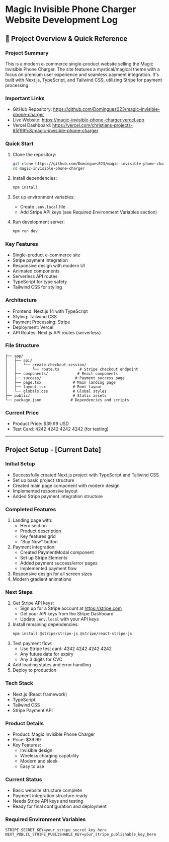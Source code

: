 # Magic Invisible Phone Charger Website Development Log

## 🌟 Project Overview & Quick Reference

### Project Summary
This is a modern e-commerce single-product website selling the Magic Invisible Phone Charger. The site features a mystical/magical theme with a focus on premium user experience and seamless payment integration. It's built with Next.js, TypeScript, and Tailwind CSS, utilizing Stripe for payment processing.

### Important Links
- GitHub Repository: https://github.com/Domingues023/magic-invisible-phone-charger
- Live Website: https://magic-invisible-phone-charger.vercel.app
- Vercel Dashboard: https://vercel.com/christians-projects-85f99fc8/magic-invisible-phone-charger

### Quick Start
1. Clone the repository:
   ```bash
   git clone https://github.com/Domingues023/magic-invisible-phone-charger.git
   cd magic-invisible-phone-charger
   ```
2. Install dependencies:
   ```bash
   npm install
   ```
3. Set up environment variables:
   - Create `.env.local` file
   - Add Stripe API keys (see Required Environment Variables section)

4. Run development server:
   ```bash
   npm run dev
   ```

### Key Features
- Single-product e-commerce site
- Stripe payment integration
- Responsive design with modern UI
- Animated components
- Serverless API routes
- TypeScript for type safety
- Tailwind CSS for styling

### Architecture
- Frontend: Next.js 14 with TypeScript
- Styling: Tailwind CSS
- Payment Processing: Stripe
- Deployment: Vercel
- API Routes: Next.js API routes (serverless)

### File Structure
```
├── app/
│   ├── api/
│   │   └── create-checkout-session/
│   │       └── route.ts         # Stripe checkout endpoint
│   ├── components/             # React components
│   ├── success/               # Payment success page
│   ├── page.tsx              # Main landing page
│   ├── layout.tsx            # Root layout
│   └── globals.css           # Global styles
├── public/                   # Static assets
└── package.json             # Dependencies and scripts
```

### Current Price
- Product Price: $39.99 USD
- Test Card: 4242 4242 4242 4242 (for testing)

---

## Project Setup - [Current Date]

### Initial Setup
- Successfully created Next.js project with TypeScript and Tailwind CSS
- Set up basic project structure
- Created main page component with modern design
- Implemented responsive layout
- Added Stripe payment integration structure

### Completed Features
1. Landing page with:
   - Hero section
   - Product description
   - Key features grid
   - "Buy Now" button
2. Payment integration:
   - Created PaymentModal component
   - Set up Stripe Elements
   - Added payment success/error pages
   - Implemented payment flow
3. Responsive design for all screen sizes
4. Modern gradient animations

### Next Steps
1. Get Stripe API keys:
   - Sign up for a Stripe account at https://stripe.com
   - Get your API keys from the Stripe Dashboard
   - Update `.env.local` with your API keys
2. Install remaining dependencies:
   ```bash
   npm install @stripe/stripe-js @stripe/react-stripe-js
   ```
3. Test payment flow:
   - Use Stripe test card: 4242 4242 4242 4242
   - Any future date for expiry
   - Any 3 digits for CVC
4. Add loading states and error handling
5. Deploy to production

### Tech Stack
- Next.js (React framework)
- TypeScript
- Tailwind CSS
- Stripe Payment API

### Product Details
- Product: Magic Invisible Phone Charger
- Price: $39.99
- Key Features:
  - Invisible design
  - Wireless charging capability
  - Modern and sleek
  - Easy to use

### Current Status
- Basic website structure complete
- Payment integration structure ready
- Needs Stripe API keys and testing
- Ready for final configuration and deployment

### Required Environment Variables
```env
STRIPE_SECRET_KEY=your_stripe_secret_key_here
NEXT_PUBLIC_STRIPE_PUBLISHABLE_KEY=your_stripe_publishable_key_here
``` 
